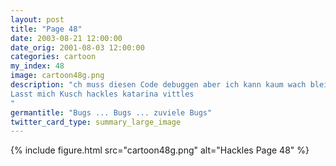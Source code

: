 ```yaml
---
layout: post
title: "Page 48"
date: 2003-08-21 12:00:00
date_orig: 2001-08-03 12:00:00
categories: cartoon
my_index: 48
image: cartoon48g.png
description: "ch muss diesen Code debuggen aber ich kann kaum wach bleiben so viele Bugs Überall Käfer Uh oh, Flöhe im Büro ZZZ
Lasst mich Kusch hackles katarina vittles
"
germantitle: "Bugs ... Bugs ... zuviele Bugs"
twitter_card_type: summary_large_image
---
```


{% include figure.html src="cartoon48g.png" alt="Hackles Page 48"  %}
